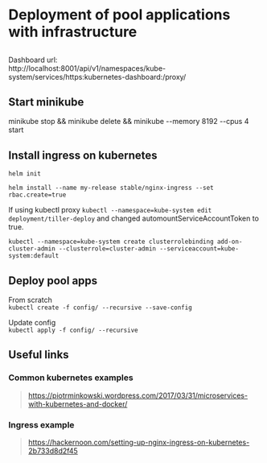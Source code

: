 # Deployment of pool applications with infrastructure

##
Dashboard url:  
http://localhost:8001/api/v1/namespaces/kube-system/services/https:kubernetes-dashboard:/proxy/

## Start minikube
minikube stop &&
minikube delete &&
minikube --memory 8192 --cpus 4 start

## Install ingress on kubernetes  
`helm init`

`helm install --name my-release stable/nginx-ingress --set rbac.create=true`   

If using kubectl proxy
`kubectl --namespace=kube-system edit deployment/tiller-deploy` 
and changed automountServiceAccountToken to true.

`kubectl --namespace=kube-system create clusterrolebinding add-on-cluster-admin --clusterrole=cluster-admin --serviceaccount=kube-system:default`

## Deploy pool apps
From scratch    
`kubectl create -f config/ --recursive --save-config`

Update config   
`kubectl apply -f config/ --recursive`

## Useful links
### Common kubernetes examples
>https://piotrminkowski.wordpress.com/2017/03/31/microservices-with-kubernetes-and-docker/

### Ingress example
>https://hackernoon.com/setting-up-nginx-ingress-on-kubernetes-2b733d8d2f45